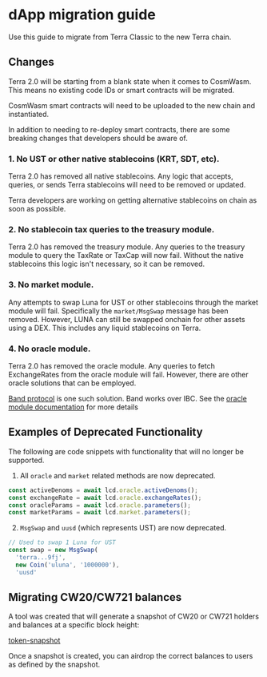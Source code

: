 # dApp migration guide

Use this guide to migrate from Terra Classic to the new Terra chain. 

## Changes

Terra 2.0 will be starting from a blank state when it comes to CosmWasm. This means no existing code IDs or smart contracts will be migrated.

CosmWasm smart contracts will need to be uploaded to the new chain and instantiated.

In addition to needing to re-deploy smart contracts, there are some breaking changes that developers should be aware of.

### 1. No UST or other native stablecoins (KRT, SDT, etc).

Terra 2.0 has removed all native stablecoins. Any logic that accepts, queries, or sends Terra stablecoins will need to be removed or updated.

Terra developers are working on getting alternative stablecoins on chain as soon as possible.

### 2. No stablecoin tax queries to the treasury module.

Terra 2.0 has removed the treasury module. Any queries to the treasury module to query the TaxRate or TaxCap will now fail. Without the native stablecoins this logic isn't necessary, so it can be removed.

### 3. No market module.

Any attempts to swap Luna for UST or other stablecoins through the market module will fail. Specifically the `market/MsgSwap` message has been removed. However, LUNA can still be swapped onchain for other assets using a DEX. This includes any liquid stablecoins on Terra.

### 4. No oracle module.

Terra 2.0 has removed the oracle module. Any queries to fetch ExchangeRates from the oracle module will fail. However, there are other oracle solutions that can be employed.

[Band protocol](https://docs.bandchain.org/introduction/overview.html) is one such solution. Band works over IBC. See the [oracle module documentation](https://docs.bandchain.org/client-library/protocol-buffers/oracle-module.html) for more details

## Examples of Deprecated Functionality

The following are code snippets with functionality that will no longer be supported.

1. All `oracle` and `market` related methods are now deprecated.

```ts
const activeDenoms = await lcd.oracle.activeDenoms();
const exchangeRate = await lcd.oracle.exchangeRates();
const oracleParams = await lcd.oracle.parameters();
const marketParams = await lcd.market.parameters();
```

2. `MsgSwap` and `uusd` (which represents UST) are now deprecated.

```ts
// Used to swap 1 Luna for UST
const swap = new MsgSwap(
  'terra...9fj',
  new Coin('uluna', '1000000'),
  'uusd'
```

## Migrating CW20/CW721 balances

A tool was created that will generate a snapshot of CW20 or CW721 holders and balances at a specific block height:

[token-snapshot](https://github.com/emidev98/token-snapshot)

Once a snapshot is created, you can airdrop the correct balances to users as defined by the snapshot.

